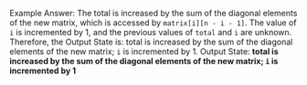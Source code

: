 Example Answer:
The total is increased by the sum of the diagonal elements of the new matrix, which is accessed by `matrix[i][n - i - 1]`. The value of `i` is incremented by 1, and the previous values of `total` and `i` are unknown. Therefore, the Output State is: total is increased by the sum of the diagonal elements of the new matrix; `i` is incremented by 1.
Output State: **total is increased by the sum of the diagonal elements of the new matrix; `i` is incremented by 1**
